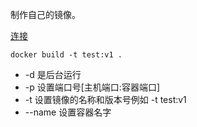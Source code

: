 制作自己的镜像。

[连接](https://docker.easydoc.net/doc/81170005/cCewZWoN/N9VtYIIi)

```shell
docker build -t test:v1 .
```

- -d 是后台运行
- -p 设置端口号[主机端口:容器端口]
- -t 设置镜像的名称和版本号例如 -t test:v1
- --name 设置容器名字